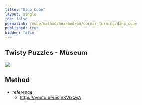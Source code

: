 ```yaml
---
title: "Dino Cube"
layout: single
toc: false
permalink: /cube/method/hexahedron/corner_turning/dino_cube
published: true
hidden: false
---
```


<head>
  <base target="_blank">
</head>



## Twisty Puzzles - Museum

<a href="https://twistypuzzles.com/app/museum/museum_showitem.php?pkey=605">
  <img src="https://twistypuzzles.com/museum/large/00605-01.jpg">
</a>



## Method

- reference
  - <https://youtu.be/5ojnSVixQyA>
